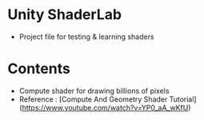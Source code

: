 # Unity ShaderLab
- Project file for testing & learning shaders

# Contents
- Compute shader for drawing billions of pixels
 - Reference : [Compute And Geometry Shader Tutorial] (https://www.youtube.com/watch?v=YP0_aA_wKfU)